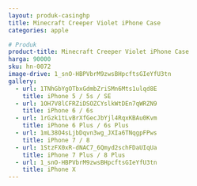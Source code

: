 ```yaml
---
layout: produk-casinghp
title: Minecraft Creeper Violet iPhone Case
categories: apple

# Produk
product-title: Minecraft Creeper Violet iPhone Case
harga: 90000
sku: hn-0072
image-drive: 1_snO-HBPVbrM9zwsBHpcftsGIeYfU3tn
gallery:
  - url: 1TNhGbYgOTbxGdmbZriSMn6Mts1ulqd8E
    title: iPhone 5 / 5s / SE
  - url: 1OH7V8lCFRZiDSOZCYslkWtDEn7qWRZN9
    title: iPhone 6 / 6s
  - url: 1rGzk1tLvBrXfGecJbYjl4RqxKBAu0Kvm
    title: iPhone 6 Plus / 6s Plus
  - url: 1mL38O4sLjbDqvn3wg_JXIa6TNqgpFPws
    title: iPhone 7 / 8
  - url: 1StzFX0xR-dNAC7_6Qmyd2schFDaUIqUa
    title: iPhone 7 Plus / 8 Plus
  - url: 1_snO-HBPVbrM9zwsBHpcftsGIeYfU3tn
    title: iPhone X
---
```

